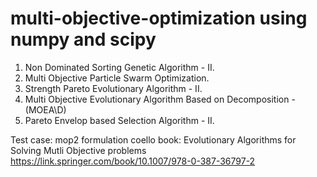 # multi-objective-optimization using numpy and scipy

1. Non Dominated Sorting Genetic Algorithm - II. 
2. Multi Objective Particle Swarm Optimization.
3. Strength Pareto Evolutionary Algorithm - II. 
4. Multi Objective Evolutionary Algorithm Based on Decomposition - (MOEA\D)
5. Pareto Envelop based Selection Algorithm - II.

Test case: mop2 formulation
coello book: Evolutionary Algorithms for Solving Mutli Objective problems
https://link.springer.com/book/10.1007/978-0-387-36797-2
